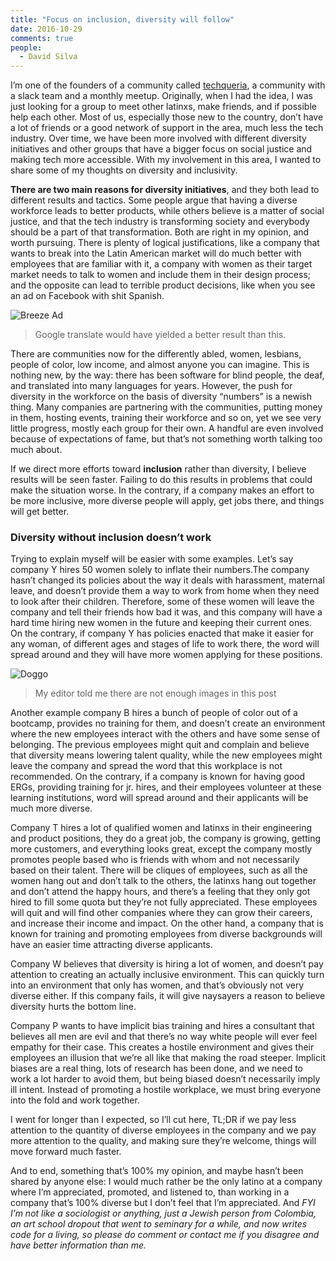 ```yaml
---
title: "Focus on inclusion, diversity will follow"
date: 2016-10-29
comments: true
people:
  - David Silva
---
```


I’m one of the founders of a community called [techqueria](http://techqueria.org/), a community with a slack team and a monthly meetup. Originally, when I had the idea, I was just looking for a group to meet other latinxs, make friends, and if possible help each other. Most of us, especially those new to the country, don’t have a lot of friends or a good network of support in the area, much less the tech industry. Over time, we have been more involved with different diversity initiatives and other groups that have a bigger focus on social justice and making tech more accessible. With my involvement in this area, I wanted to share some of my thoughts on diversity and inclusivity.

**There are two main reasons for diversity initiatives**, and they both lead to different results and tactics. Some people argue that having a diverse workforce leads to better products, while others believe is a matter of social justice, and that the tech industry is transforming society and everybody should be a part of that transformation. Both are right in my opinion, and worth pursuing. There is plenty of logical justifications, like a company that wants to break into the Latin American market will do much better with employees that are familiar with it, a company with women as their target market needs to talk to women and include them in their design process; and the opposite can lead to terrible product decisions, like when you see an ad on Facebook with shit Spanish.

![Breeze Ad](/assets/img/blog/2016-10-29/breeze-ad.jpeg)

> Google translate would have yielded a better result than this.

There are communities now for the differently abled, women, lesbians, people of color, low income, and almost anyone you can imagine. This is nothing new, by the way: there has been software for blind people, the deaf, and translated into many languages for years. However, the push for diversity in the workforce on the basis of diversity “numbers” is a newish thing. Many companies are partnering with the communities, putting money in them, hosting events, training their workforce and so on, yet we see very little progress, mostly each group for their own. A handful are even involved because of expectations of fame, but that’s not something worth talking too much about.

If we direct more efforts toward **inclusion** rather than diversity, I believe results will be seen faster. Failing to do this results in problems that could make the situation worse. In the contrary, if a company makes an effort to be more inclusive, more diverse people will apply, get jobs there, and things will get better.

### Diversity without inclusion doesn’t work

Trying to explain myself will be easier with some examples. Let’s say company Y hires 50 women solely to inflate their numbers.The company hasn’t changed its policies about the way it deals with harassment, maternal leave, and doesn’t provide them a way to work from home when they need to look after their children. Therefore, some of these women will leave the company and tell their friends how bad it was, and this company will have a hard time hiring new women in the future and keeping their current ones. On the contrary, if company Y has policies enacted that make it easier for any woman, of different ages and stages of life to work there, the word will spread around and they will have more women applying for these positions.

![Doggo](/assets/img/blog/2016-10-29/doggo.jpeg)

> My editor told me there are not enough images in this post

Another example company B hires a bunch of people of color out of a bootcamp, provides no training for them, and doesn’t create an environment where the new employees interact with the others and have some sense of belonging. The previous employees might quit and complain and believe that diversity means lowering talent quality, while the new employees might leave the company and spread the word that this workplace is not recommended. On the contrary, if a company is known for having good ERGs, providing training for jr. hires, and their employees volunteer at these learning institutions, word will spread around and their applicants will be much more diverse.

Company T hires a lot of qualified women and latinxs in their engineering and product positions, they do a great job, the company is growing, getting more customers, and everything looks great, except the company mostly promotes people based who is friends with whom and not necessarily based on their talent. There will be cliques of employees, such as all the women hang out and don’t talk to the others, the latinxs hang out together and don’t attend the happy hours, and there’s a feeling that they only got hired to fill some quota but they’re not fully appreciated. These employees will quit and will find other companies where they can grow their careers, and increase their income and impact. On the other hand, a company that is known for training and promoting employees from diverse backgrounds will have an easier time attracting diverse applicants.

Company W believes that diversity is hiring a lot of women, and doesn’t pay attention to creating an actually inclusive environment. This can quickly turn into an environment that only has women, and that’s obviously not very diverse either. If this company fails, it will give naysayers a reason to believe diversity hurts the bottom line.

Company P wants to have implicit bias training and hires a consultant that believes all men are evil and that there’s no way white people will ever feel empathy for their case. This creates a hostile environment and gives their employees an illusion that we’re all like that making the road steeper. Implicit biases are a real thing, lots of research has been done, and we need to work a lot harder to avoid them, but being biased doesn’t necessarily imply ill intent. Instead of promoting a hostile workplace, we must bring everyone into the fold and work together.

I went for longer than I expected, so I’ll cut here, TL;DR if we pay less attention to the quantity of diverse employees in the company and we pay more attention to the quality, and making sure they’re welcome, things will move forward much faster.

And to end, something that’s 100% my opinion, and maybe hasn’t been shared by anyone else: I would much rather be the only latino at a company where I’m appreciated, promoted, and listened to, than working in a company that’s 100% diverse but I don’t feel that I’m appreciated. And _FYI I’m not like a sociologist or anything, just a Jewish person from Colombia, an art school dropout that went to seminary for a while, and now writes code for a living, so please do comment or contact me if you disagree and have better information than me._
